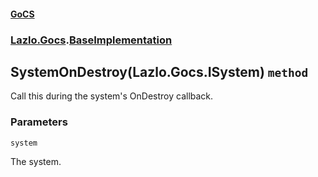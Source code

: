 #### [GoCS](./GoCS.md 'GoCS')
### [Lazlo.Gocs](./GoCS.md#Lazlo-Gocs 'Lazlo.Gocs').[BaseImplementation](./Lazlo-Gocs-BaseImplementation.md 'Lazlo.Gocs.BaseImplementation')
## SystemOnDestroy(Lazlo.Gocs.ISystem) `method`
Call this during the system's OnDestroy callback.
### Parameters

<a name='Lazlo-Gocs-BaseImplementation-SystemOnDestroy(Lazlo-Gocs-ISystem)-system'></a>
`system`

The system.
